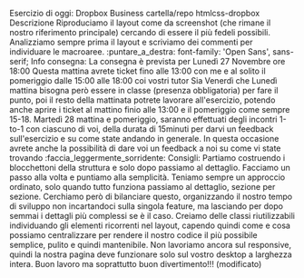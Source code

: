 Esercizio di oggi: Dropbox Business
cartella/repo htmlcss-dropbox
Descrizione
Riproduciamo il layout come da screenshot (che rimane il nostro riferimento principale) cercando di essere il più fedeli possibili.
Analizziamo sempre prima il layout e scriviamo dei commenti per individuare le macroaree.
:puntare_a_destra: font-family: 'Open Sans', sans-serif;
Info consegna:
La consegna è prevista per Lunedì 27 Novembre ore 18:00
Questa mattina avrete ticket fino alle 13:00 con me e al solito il pomeriggio dalle 15:00 alle 18:00 coi vostri tutor
Sia Venerdì che Lunedì mattina bisogna però essere in classe (presenza obbligatoria) per fare il punto, poi il resto della mattinata potrete lavorare all'esercizio, potendo anche aprire i ticket al mattino finio alle 13:00 e il pomeriggio come sempre 15-18.
Martedì 28 mattina e pomeriggio, saranno effettuati degli incontri 1-to-1 con ciascuno di voi, della durata di 15minuti per darvi un feedback sull'esercizio e su come state andando in generale.
In questa occasione avrete anche la possibilità di dare voi un feedback a noi su come vi state trovando :faccia_leggermente_sorridente:
Consigli:
Partiamo costruendo i blocchettoni della struttura e solo dopo passiamo al dettaglio.
Facciamo un passo alla volta e puntiamo alla semplicità.
Teniamo sempre un approccio ordinato, solo quando tutto funziona passiamo al dettaglio, sezione per sezione. Cerchiamo però di bilanciare questo, organizzando il nostro tempo di sviluppo non incartandoci sulla singola feature, ma lasciando per dopo semmai i dettagli più complessi se è il caso.
Creiamo delle classi riutilizzabili individuando gli elementi ricorrenti nel layout, capendo quindi come e cosa possiamo centralizzare per rendere il nostro codice il più possibile semplice, pulito e quindi mantenibile.
Non lavoriamo ancora sul responsive, quindi la nostra pagina deve funzionare solo sul vostro desktop a larghezza intera.
Buon lavoro ma soprattutto buon divertimento!!! (modificato) 